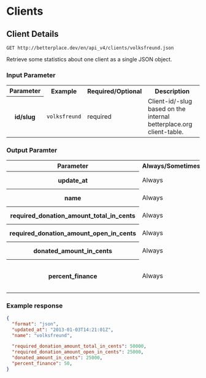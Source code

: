 Clients
===================================

Client Details
-------------------

```nginx
GET http://betterplace.dev/en/api_v4/clients/volksfreund.json
```

Retrieve some statistics about one client as a single JSON object.

### Input Parameter

<table>
  <tr>
    <th>Parameter</th>
    <th>Example</th>
    <th>Required/Optional</th>
    <th>Description</th>
  </tr>
  <tr>
    <th>id/slug</th>
    <td><code>volksfreund</code></td>
    <td>required</td>
    <td>Client-id/-slug based on the internal betterplace.org client-table.</td>
  </tr>
</table>

### Output Paramter

<table>
  <tr>
    <th>Parameter</th>
    <th>Always/Sometimes</th>
    <th>Description</th>
  </tr>
  <tr>
    <th>update_at</th>
    <td>Always</td>
    <td>DateTime of the last update for those numbers</td>
  </tr>
  <tr>
    <th>name</th>
    <td>Always</td>
    <td>Name/slug for this client whithin the betterplace.org-client-system</td>
  </tr>
  <tr>
    <th>required_donation_amount_total_in_cents</th>
    <td>Always</td>
    <td>Integer/Cent. The total, required amount of donations for all client-projects</td>
  </tr>
  <tr>
    <th>required_donation_amount_open_in_cents</th>
    <td>Always</td>
    <td>Integer/Cent. The open, required amount of donations for all client-projects</td>
  </tr>
  <tr>
    <th>donated_amount_in_cents</th>
    <td>Always</td>
    <td>Integer/Cent. The sum of all donations for all client-projects</td>
  </tr>
  <tr>
    <th>percent_finance</th>
    <td>Always</td>
    <td>Integer/Percent. The percentage of required_donation_amount_total_in_cents and required_donation_amount_open_in_cents.</td>
  </tr>
</table>

### Example response

```json
{
  "format": "json",
  "updated_at": "2013-01-03T14:21:01Z",
  "name": "volksfreund",

  "required_donation_amount_total_in_cents": 50000,
  "required_donation_amount_open_in_cents": 25000,
  "donated_amount_in_cents": 25000,
  "percent_finance": 50,
}
```

